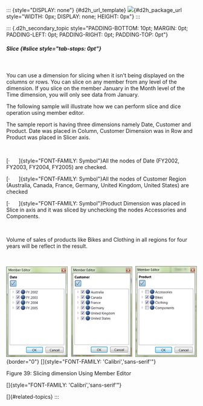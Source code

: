 ::: {style="DISPLAY: none"}
[](ms-xhelp:///?Id=d2h_url_template){#d2h_url_template} ![](!package_url!){#d2h_package_url style="WIDTH: 0px; DISPLAY: none; HEIGHT: 0px"}
:::

::: {.d2h_secondary_topic style="PADDING-BOTTOM: 10pt; MARGIN: 0pt; PADDING-LEFT: 0pt; PADDING-RIGHT: 0pt; PADDING-TOP: 0pt"}
##### Slice {#slice style="tab-stops: 0pt"}

 

You can use a dimension for slicing when it isn't being displayed on the columns or rows. You can slice on any member from any level of the dimension. If you slice on the member January in the Month level of the Time dimension, you will only see data from January.

The following sample will illustrate how we can perform slice and dice operation using member editor.

The sample report is having three dimensions namely Date, Customer and Product. Date was placed in Column, Customer Dimension was in Row and Product was placed in Slicer axis.

 

[·      ]{style="FONT-FAMILY: Symbol"}All the nodes of Date (FY2002, FY2003, FY2004, FY2005) are checked.

[·      ]{style="FONT-FAMILY: Symbol"}All the nodes of Customer Region (Australia, Canada, France, Germany, United Kingdom, United States) are checked

[·      ]{style="FONT-FAMILY: Symbol"}Product Dimension was placed in Slice in axis and it was sliced by unchecking the nodes Accessories and Components.

 

Volume of sales of products like Bikes and Clothing in all regions for four years will be reflect in the result.

 

![](ImagesExt/image40_65.png){border="0"} []{style="FONT-FAMILY: 'Calibri','sans-serif'"}

Figure 39: Slicing dimension Using Member Editor

[]{style="FONT-FAMILY: 'Calibri','sans-serif'"} 

[]{#related-topics}
:::
